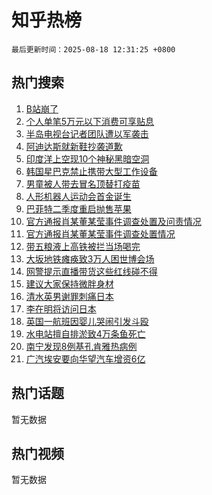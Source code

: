 # 知乎热榜

`最后更新时间：2025-08-18 12:31:25 +0800`

## 热门搜索

1. [B站崩了](https://www.zhihu.com/search?q=B%E7%AB%99%E5%B4%A9%E4%BA%86)
1. [个人单笔5万元以下消费可享贴息](https://www.zhihu.com/search?q=%E4%B8%AA%E4%BA%BA%E5%8D%95%E7%AC%945%E4%B8%87%E5%85%83%E4%BB%A5%E4%B8%8B%E6%B6%88%E8%B4%B9%E5%8F%AF%E4%BA%AB%E8%B4%B4%E6%81%AF)
1. [半岛电视台记者团队遭以军袭击](https://www.zhihu.com/search?q=%E5%8D%8A%E5%B2%9B%E7%94%B5%E8%A7%86%E5%8F%B0%E8%AE%B0%E8%80%85%E5%9B%A2%E9%98%9F%E9%81%AD%E4%BB%A5%E5%86%9B%E8%A2%AD%E5%87%BB)
1. [阿迪达斯就新鞋抄袭道歉](https://www.zhihu.com/search?q=%E9%98%BF%E8%BF%AA%E8%BE%BE%E6%96%AF%E5%B0%B1%E6%96%B0%E9%9E%8B%E6%8A%84%E8%A2%AD%E9%81%93%E6%AD%89)
1. [印度洋上空现10个神秘黑暗空洞](https://www.zhihu.com/search?q=%E5%8D%B0%E5%BA%A6%E6%B4%8B%E4%B8%8A%E7%A9%BA%E7%8E%B010%E4%B8%AA%E7%A5%9E%E7%A7%98%E9%BB%91%E6%9A%97%E7%A9%BA%E6%B4%9E)
1. [韩国星巴克禁止携带大型工作设备](https://www.zhihu.com/search?q=%E9%9F%A9%E5%9B%BD%E6%98%9F%E5%B7%B4%E5%85%8B%E7%A6%81%E6%AD%A2%E6%90%BA%E5%B8%A6%E5%A4%A7%E5%9E%8B%E5%B7%A5%E4%BD%9C%E8%AE%BE%E5%A4%87)
1. [男童被人带去冒名顶替打疫苗](https://www.zhihu.com/search?q=%E7%94%B7%E7%AB%A5%E8%A2%AB%E4%BA%BA%E5%B8%A6%E5%8E%BB%E5%86%92%E5%90%8D%E9%A1%B6%E6%9B%BF%E6%89%93%E7%96%AB%E8%8B%97)
1. [人形机器人运动会首金诞生](https://www.zhihu.com/search?q=%E4%BA%BA%E5%BD%A2%E6%9C%BA%E5%99%A8%E4%BA%BA%E8%BF%90%E5%8A%A8%E4%BC%9A%E9%A6%96%E9%87%91%E8%AF%9E%E7%94%9F)
1. [巴菲特二季度重启抛售苹果](https://www.zhihu.com/search?q=%E5%B7%B4%E8%8F%B2%E7%89%B9%E4%BA%8C%E5%AD%A3%E5%BA%A6%E9%87%8D%E5%90%AF%E6%8A%9B%E5%94%AE%E8%8B%B9%E6%9E%9C)
1. [官方通报肖某董某莹事件调查处置及问责情况](https://www.zhihu.com/search?q=%E5%AE%98%E6%96%B9%E9%80%9A%E6%8A%A5%E8%82%96%E6%9F%90%E8%91%A3%E6%9F%90%E8%8E%B9%E4%BA%8B%E4%BB%B6%E8%B0%83%E6%9F%A5%E5%A4%84%E7%BD%AE%E5%8F%8A%E9%97%AE%E8%B4%A3%E6%83%85%E5%86%B5)
1. [官方通报肖某董某莹事件调查处置情况](https://www.zhihu.com/search?q=%E5%AE%98%E6%96%B9%E9%80%9A%E6%8A%A5%E8%82%96%E6%9F%90%E8%91%A3%E6%9F%90%E8%8E%B9%E4%BA%8B%E4%BB%B6%E8%B0%83%E6%9F%A5%E5%A4%84%E7%BD%AE%E6%83%85%E5%86%B5)
1. [带五粮液上高铁被拦当场喝完](https://www.zhihu.com/search?q=%E5%B8%A6%E4%BA%94%E7%B2%AE%E6%B6%B2%E4%B8%8A%E9%AB%98%E9%93%81%E8%A2%AB%E6%8B%A6%E5%BD%93%E5%9C%BA%E5%96%9D%E5%AE%8C)
1. [大坂地铁瘫痪致3万人困世博会场](https://www.zhihu.com/search?q=%E5%A4%A7%E5%9D%82%E5%9C%B0%E9%93%81%E7%98%AB%E7%97%AA%E8%87%B43%E4%B8%87%E4%BA%BA%E5%9B%B0%E4%B8%96%E5%8D%9A%E4%BC%9A%E5%9C%BA)
1. [网警提示直播带货这些红线碰不得](https://www.zhihu.com/search?q=%E7%BD%91%E8%AD%A6%E6%8F%90%E7%A4%BA%E7%9B%B4%E6%92%AD%E5%B8%A6%E8%B4%A7%E8%BF%99%E4%BA%9B%E7%BA%A2%E7%BA%BF%E7%A2%B0%E4%B8%8D%E5%BE%97)
1. [建议大家保持微胖身材](https://www.zhihu.com/search?q=%E5%BB%BA%E8%AE%AE%E5%A4%A7%E5%AE%B6%E4%BF%9D%E6%8C%81%E5%BE%AE%E8%83%96%E8%BA%AB%E6%9D%90)
1. [清水英男谢罪刺痛日本](https://www.zhihu.com/search?q=%E6%B8%85%E6%B0%B4%E8%8B%B1%E7%94%B7%E8%B0%A2%E7%BD%AA%E5%88%BA%E7%97%9B%E6%97%A5%E6%9C%AC)
1. [李在明将访问日本](https://www.zhihu.com/search?q=%E6%9D%8E%E5%9C%A8%E6%98%8E%E5%B0%86%E8%AE%BF%E9%97%AE%E6%97%A5%E6%9C%AC)
1. [英国一航班因婴儿哭闹引发斗殴](https://www.zhihu.com/search?q=%E8%8B%B1%E5%9B%BD%E4%B8%80%E8%88%AA%E7%8F%AD%E5%9B%A0%E5%A9%B4%E5%84%BF%E5%93%AD%E9%97%B9%E5%BC%95%E5%8F%91%E6%96%97%E6%AE%B4)
1. [水电站擅自排淤致4万条鱼死亡](https://www.zhihu.com/search?q=%E6%B0%B4%E7%94%B5%E7%AB%99%E6%93%85%E8%87%AA%E6%8E%92%E6%B7%A4%E8%87%B44%E4%B8%87%E6%9D%A1%E9%B1%BC%E6%AD%BB%E4%BA%A1)
1. [南宁发现8例基孔肯雅热病例](https://www.zhihu.com/search?q=%E5%8D%97%E5%AE%81%E5%8F%91%E7%8E%B08%E4%BE%8B%E5%9F%BA%E5%AD%94%E8%82%AF%E9%9B%85%E7%83%AD%E7%97%85%E4%BE%8B)
1. [广汽埃安要向华望汽车增资6亿](https://www.zhihu.com/search?q=%E5%B9%BF%E6%B1%BD%E5%9F%83%E5%AE%89%E8%A6%81%E5%90%91%E5%8D%8E%E6%9C%9B%E6%B1%BD%E8%BD%A6%E5%A2%9E%E8%B5%846%E4%BA%BF)

## 热门话题

暂无数据

## 热门视频

暂无数据